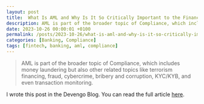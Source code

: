 ```yaml
---
layout: post
title:  What Is AML and Why Is It So Critically Important to the Finance World? →
description: AML is part of the broader topic of Compliance, which includes money laundering but also other related topics like terrorism financing, fraud, cybercrime, bribery and corruption, KYC/KYB, and even transaction monitoring.
date: 2023-10-26 00:00:01 +0100
permalink: /posts/2023-10-26/what-is-aml-and-why-is-it-so-critically-important-to-the-finance-world.html
categories: [Banking, Compliance]
tags: [fintech, banking, aml, compliance]
---
```

> AML is part of the broader topic of Compliance, which includes money laundering but also other related topics like terrorism financing, fraud, cybercrime, bribery and corruption, KYC/KYB, and even transaction monitoring.

I wrote this post in the Devengo Blog. You can read the full article [here](https://devengo.com/blog/what-is-aml-and-why-is-it-so-important-to-the-finance-world/).
